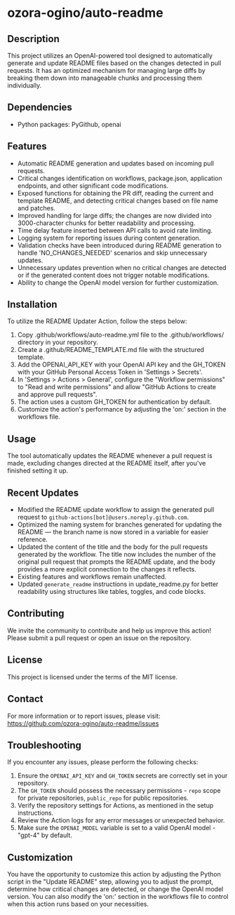 # ozora-ogino/auto-readme

## Description
This project utilizes an OpenAI-powered tool designed to automatically generate and update README files based on the changes detected in pull requests. It has an optimized mechanism for managing large diffs by breaking them down into manageable chunks and processing them individually.

## Dependencies
- Python packages: PyGithub, openai

## Features
- Automatic README generation and updates based on incoming pull requests.
- Critical changes identification on workflows, package.json, application endpoints, and other significant code modifications.
- Exposed functions for obtaining the PR diff, reading the current and template README, and detecting critical changes based on file name and patches.
- Improved handling for large diffs; the changes are now divided into 3000-character chunks for better readability and processing.
- Time delay feature inserted between API calls to avoid rate limiting.
- Logging system for reporting issues during content generation.
- Validation checks have been introduced during README generation to handle 'NO_CHANGES_NEEDED' scenarios and skip unnecessary updates.
- Unnecessary updates prevention when no critical changes are detected or if the generated content does not trigger notable modifications.
- Ability to change the OpenAI model version for further customization.

## Installation
To utilize the README Updater Action, follow the steps below:
1. Copy .github/workflows/auto-readme.yml file to the .github/workflows/ directory in your repository.
2. Create a .github/README_TEMPLATE.md file with the structured template.
3. Add the OPENAI_API_KEY with your OpenAI API key and the GH_TOKEN with your GitHub Personal Access Token in 'Settings > Secrets'.
4. In 'Settings > Actions > General', configure the "Workflow permissions" to "Read and write permissions" and allow "GitHub Actions to create and approve pull requests".
5. The action uses a custom GH_TOKEN for authentication by default.
6. Customize the action's performance by adjusting the 'on:' section in the workflows file.

## Usage
The tool automatically updates the README whenever a pull request is made, excluding changes directed at the README itself, after you've finished setting it up.

## Recent Updates
- Modified the README update workflow to assign the generated pull request to `github-actions[bot]@users.noreply.github.com`.
- Optimized the naming system for branches generated for updating the README — the branch name is now stored in a variable for easier reference.
- Updated the content of the title and the body for the pull requests generated by the workflow. The title now includes the number of the original pull request that prompts the README update, and the body provides a more explicit connection to the changes it reflects.
- Existing features and workflows remain unaffected.
- Updated `generate_readme` instructions in update_readme.py for better readability using structures like tables, toggles, and code blocks.

## Contributing
We invite the community to contribute and help us improve this action! Please submit a pull request or open an issue on the repository.

## License
This project is licensed under the terms of the MIT license.

## Contact
For more information or to report issues, please visit: https://github.com/ozora-ogino/auto-readme/issues

## Troubleshooting
If you encounter any issues, please perform the following checks:
1. Ensure the `OPENAI_API_KEY` and `GH_TOKEN` secrets are correctly set in your repository.
2. The `GH_TOKEN` should possess the necessary permissions - `repo` scope for private repositories, `public_repo` for public repositories.
3. Verify the repository settings for Actions, as mentioned in the setup instructions.
4. Review the Action logs for any error messages or unexpected behavior. 
5. Make sure the `OPENAI_MODEL` variable is set to a valid OpenAI model - "gpt-4" by default.

## Customization
You have the opportunity to customize this action by adjusting the Python script in the "Update README" step, allowing you to adjust the prompt, determine how critical changes are detected, or change the OpenAI model version. You can also modify the 'on:' section in the workflows file to control when this action runs based on your necessities.